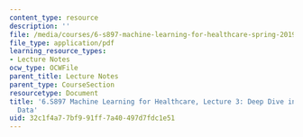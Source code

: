 ```yaml
---
content_type: resource
description: ''
file: /media/courses/6-s897-machine-learning-for-healthcare-spring-2019/32c1f4a77bf991ff7a40497d7fdc1e51_MIT6_S897S19_lec3.pdf
file_type: application/pdf
learning_resource_types:
- Lecture Notes
ocw_type: OCWFile
parent_title: Lecture Notes
parent_type: CourseSection
resourcetype: Document
title: '6.S897 Machine Learning for Healthcare, Lecture 3: Deep Dive into Clinical
  Data'
uid: 32c1f4a7-7bf9-91ff-7a40-497d7fdc1e51
---
```

